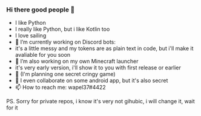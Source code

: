 ### Hi there good people 👋
- I like Python
- I really like Python, but i like Kotlin too
- I love sailing
- 🔭 I’m currently working on Discord bots:
 - it's a little messy and my tokens are as plain text in code, but i'll make it avaliable for you soon
- 🔭 I’m also working on my own Minecraft launcher
 - it's very early version, i'll show it to you with first release or earlier
- 🔭 (I'm planning one secret cringy game)
- 👯 I even collaborate on some android app, but it's also secret
- 📫 How to reach me: wapel37#4422

PS. Sorry for private repos, i know it's very not gihubic, i will change it, wait for it

<!--
**wapel37/wapel37** is a ✨ _special_ ✨ repository because its `README.md` (this file) appears on your GitHub profile.

Here are some ideas to get you started:

- 🔭 I’m currently working on ...
- 🌱 I’m currently learning ...
- 👯 I’m looking to collaborate on ...
- 🤔 I’m looking for help with ...
- 💬 Ask me about ...
- 📫 How to reach me: ...
- 😄 Pronouns: ...
- ⚡ Fun fact: ...
-->
